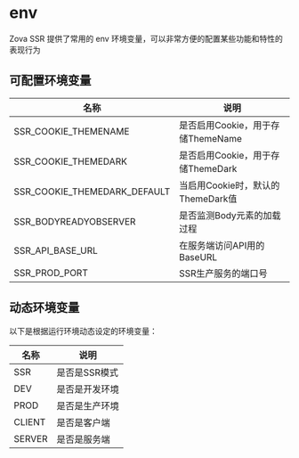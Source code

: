 # env

Zova SSR 提供了常用的 env 环境变量，可以非常方便的配置某些功能和特性的表现行为

## 可配置环境变量

| 名称                         | 说明                              |
| ---------------------------- | --------------------------------- |
| SSR_COOKIE_THEMENAME         | 是否启用Cookie，用于存储ThemeName |
| SSR_COOKIE_THEMEDARK         | 是否启用Cookie，用于存储ThemeDark |
| SSR_COOKIE_THEMEDARK_DEFAULT | 当启用Cookie时，默认的ThemeDark值 |
| SSR_BODYREADYOBSERVER        | 是否监测Body元素的加载过程        |
| SSR_API_BASE_URL             | 在服务端访问API用的BaseURL        |
| SSR_PROD_PORT                | SSR生产服务的端口号               |

## 动态环境变量

以下是根据运行环境动态设定的环境变量：

| 名称   | 说明           |
| ------ | -------------- |
| SSR    | 是否是SSR模式  |
| DEV    | 是否是开发环境 |
| PROD   | 是否是生产环境 |
| CLIENT | 是否是客户端   |
| SERVER | 是否是服务端   |
